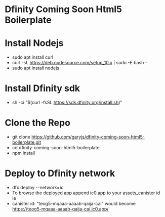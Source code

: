 # Dfinity Coming Soon Html5 Boilerplate

# Install Nodejs
- sudo apt install curl
- curl -sL https://deb.nodesource.com/setup_10.x | sudo -E bash -
- sudo apt install nodejs

# Install Dfinity sdk
- sh -ci "$(curl -fsSL https://sdk.dfinity.org/install.sh)"

# Clone the Repo 
- git clone https://github.com/garyjs/dfinity-coming-soon-html5-boilerplate.git
- cd dfinity-coming-soon-html5-boilerplate
- npm install 

# Deploy to Dfinity network
- dfx deploy --network=ic
- To browse the deployed app append ic0.app to your assets_canister id ie
- canister id: "teog5-mqaaa-aaaab-qaija-cai" would become https://teog5-mqaaa-aaaab-qaija-cai.ic0.app/
